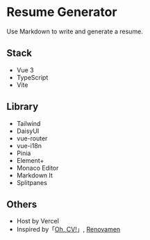 # Resume Generator

Use Markdown to write and generate a resume.

## Stack

- Vue 3
- TypeScript
- Vite

## Library

- Tailwind
- DaisyUI
- vue-router
- vue-i18n
- Pinia
- Element+
- Monaco Editor
- Markdown It
- Splitpanes

## Others

- Host by Vercel
- Inspired by「[Oh, CV!](https://ohcv.zxh.io)」, [Renovamen](https://github.com/Renovamen)

